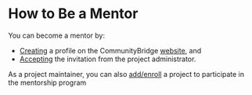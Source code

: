 # How to Be a Mentor

You can become a mentor by:

* [Creating](../../mentors/create-a-mentor-profile/) a profile on the CommunityBridge [website](https://people.communitybridge.org/participate/mentor), and
* [Accepting]() the invitation from the project administrator. 

As a project maintainer, you can also [add/enroll](../../administrators/enroll-your-project/) a project to participate in the mentorship program

